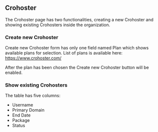 ## Crohoster


The Crohoster page has two functionalities, creating a new Crohoster and showing existing Crohosters inside the organization.


### Create new Crohoster

Create new Crohoster form has only one field named Plan which shows available plans for selection. List of plans is available here: https://www.crohoster.com/

After the plan has been chosen the Create new Crohoster button will be enabled.


### Show existing Crohosters
 
The table has five columns:
  - Username
  - Primary Domain
  - End Date
  - Package
  - Status
